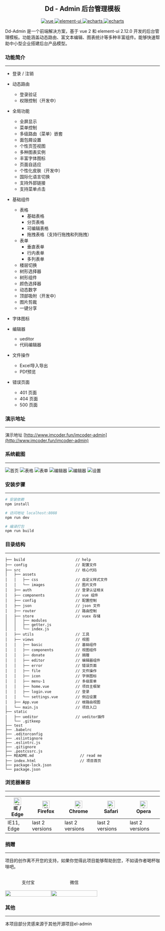 <h2 align="center">Dd - Admin 后台管理模板</h2>
<div align="center">
  <a href="https://github.com/vuejs/vue">
    <img src="https://img.shields.io/badge/vue-2.5.2-blue.svg" alt="vue">
  </a>
  <a href="https://github.com/ElemeFE/element">
    <img src="https://img.shields.io/badge/element--ui-2.12.0-brightgreen.svg" alt="element-ui">
  </a>
  <a href="https://www.echartsjs.com/zh/index.html">
    <img src="https://img.shields.io/badge/echarts-4.4.0-orange" alt="echarts">
  </a>
  <a href="https://github.com/dongdong-cloud/dd-admin-web">
    <img src="https://img.shields.io/badge/build-passing-brightgreen" alt="echarts">
  </a>
</div>

Dd-Admin 是一个前端解决方案，基于 vue 2 和 element-ui 2.12.0 开发的后台管理模板。功能涵盖动态路由、富文本编辑、图表统计等多种丰富组件。能够快速帮助中小型企业搭建后台产品模型。


### 功能简介
-----

- 登录 / 注销

- 动态路由
  - 登录验证
  - 权限控制（开发中）
- 全局功能
  - 全屏显示
  - 菜单控制
  - 多级路由（菜单）嵌套
  - 面包屑设置
  - 个性页签视图
  - 多种图表实例
  - 丰富字体图标
  - 页面自适应
  - 个性化皮肤（开发中）
  - 国际化语言切换
  - 支持外部链接
  - 支持菜单点击
- 基础组件
  - 表格
    - 基础表格
    - 分页表格
    - 可编辑表格
    - 拖拽表格（支持行拖拽和列拖拽）
  - 表单
    - 垂直表单
    - 行内表单
    - 多列表单
  - 楼层切换
  - 树形选择器
  - 树形组件
  - 颜色选择器
  - 动态数字
  - 顶部吸附（开发中）
  - 图片剪裁
  - 一键分享
- 字体图标
- 编辑器
  - ueditor
  - 代码编辑器
- 文件操作
  - Excel导入导出
  - PDf预览
- 错误页面
  - 401 页面
  - 404 页面
  - 500 页面

### 演示地址
-----

演示地址 [http://www.imcoder.fun/imcoder-admin](http://www.imcoder.fun/imcoder-admin)
  
### 系统截图
-----

![首页](https://gitee.com/imcoder-cloud/imcoder-admin/raw/master/src/assets/images/1.jpg)
![表格](https://gitee.com/imcoder-cloud/imcoder-admin/raw/master/src/assets/images/2.jpg)
![表单](https://gitee.com/imcoder-cloud/imcoder-admin/raw/master/src/assets/images/3.jpg)
![编辑器](https://gitee.com/imcoder-cloud/imcoder-admin/raw/master/src/assets/images/4.jpg)
![编辑器](https://gitee.com/imcoder-cloud/imcoder-admin/raw/master/src/assets/images/5.jpg)
![设置](https://gitee.com/imcoder-cloud/imcoder-admin/raw/master/src/assets/images/6.jpg)

### 安装步骤
-----

``` bash
# 安装依赖
npm install

# 访问地址 localhost:8088
npm run dev

# 编译打包
npm run build
```

### 目录结构
-----

```
├── build                       // help
├── config                      // 配置文件
├── src                         // 核心代码
│   ├── assets                  
│   │   ├── css                 // 自定义样式文件
│   │   └── images              // 图片文件
│   ├── auth                    // 登录认证相关
│   ├── components              // vue 组件
│   ├── config                  // 配置控制
│   ├── json                    // json 文件
│   ├── router                  // 路由控制
│   ├── store                   // vuex 存储
│   │   ├── modules
│   │   ├── getter.js
│   │   └── index.js
│   ├── utils                   // 工具
│   ├── views                   // 视图
│   │   ├── basic               // 基础组件
│   │   ├── components          // 视图组件
│   │   ├── donate              // 捐赠
│   │   ├── editor              // 编辑器组件
│   │   ├── error               // 错误页面
│   │   ├── file                // 文件操作
│   │   ├── icon                // 字体图标
│   │   ├── menu-1              // 多级菜单
│   │   ├── home.vue            // 项目主框架
│   │   ├── login.vue           // 登录
│   │   └── settings.vue        // 侧边设置
│   ├── App.vue                 // 根路由视图
│   └── main.js                 // 项目入口
├── static
│   ├── ueditor                 // ueditor插件
│   └── .gitkeep
├── test                        
├── .babelrc
├── .editorconfig
├── .eslintignore
├── .eslintrc.js          
├── .gitignore
├── .postcssrc.js
├── README.md                     // read me
├── index.html                    // 项目首页
├── package-lock.json
└── package.json
```

### 浏览器兼容
-----

| [<img src="https://raw.githubusercontent.com/alrra/browser-logos/master/src/edge/edge_48x48.png" alt="IE / Edge" width="24px" height="24px" />](http://godban.github.io/browsers-support-badges/)<br>IE / Edge | [<img src="https://raw.githubusercontent.com/alrra/browser-logos/master/src/firefox/firefox_48x48.png" alt="Firefox" width="24px" height="24px" />](http://godban.github.io/browsers-support-badges/)<br>Firefox | [<img src="https://raw.githubusercontent.com/alrra/browser-logos/master/src/chrome/chrome_48x48.png" alt="Chrome" width="24px" height="24px" />](http://godban.github.io/browsers-support-badges/)<br>Chrome | [<img src="https://raw.githubusercontent.com/alrra/browser-logos/master/src/safari/safari_48x48.png" alt="Safari" width="24px" height="24px" />](http://godban.github.io/browsers-support-badges/)<br>Safari | [<img src="https://raw.githubusercontent.com/alrra/browser-logos/master/src/opera/opera_48x48.png" alt="Opera" width="24px" height="24px" />](http://godban.github.io/browsers-support-badges/)<br>Opera |
| --------- | --------- | --------- | --------- | --------- |
| IE11, Edge| last 2 versions| last 2 versions| last 2 versions| last 2 versions

### 捐赠
---
项目的创作离不开您的支持，如果你觉得此项目能够帮助到您，不如请作者喝杯咖啡吧。<br>
<br>
<div style="display:flex">
  <div style="display:flex;flex-direction:column;align-items:center;width:150px">
    <span>支付宝</span>
    <br>
    <img src="./src/assets/images/zfb.jpg" style="width:100%;">
  </div>
  <div style="display:flex;flex-direction:column;align-items:center;width:150px;pxmargin-left:50px">
    <span>微信</span>
    <br>
    <img src="./src/assets/images/wx.jpg" style="width:100%;">
  </div>
</div>

### 其他
---
本项目部分灵感来源于其他开源项目el-admin

